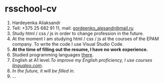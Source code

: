 # rsschool-cv
1. Hardeyenka Aliaksandr
2. Tell: +375 25 682 91 11, mail: gordeenko_alesandr@mail.ru
3. Study html / css / js in order to change profession in the future.
4. At the moment I am studying html / css / js at the courses of the EPAM company. To write the code I use Visual Studio Code.
5. **At the time of filling out the resume, I have no work experience.**
6. Studied programming languages [there](https://ru.code-basics.com/).
7. English at A1 level.*To improve my English proficiency, I use courses [lingualeo.com](https://lingualeo.com)*.
8. *In the future, it will be filled in.*
9. ...
